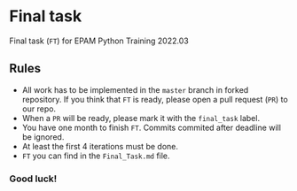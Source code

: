 # Final task
Final task (`FT`) for EPAM Python Training 2022.03

## Rules
* All work has to be implemented in the `master` branch in forked repository. If you think that `FT` is ready, please open a pull request (`PR`) to our repo.
* When a `PR` will be ready, please mark it with the `final_task` label.
* You have one month to finish `FT`. Commits commited after deadline will be ignored.
* At least the first 4 iterations must be done.
* `FT` you can find in the `Final_Task.md` file.

### Good luck!


